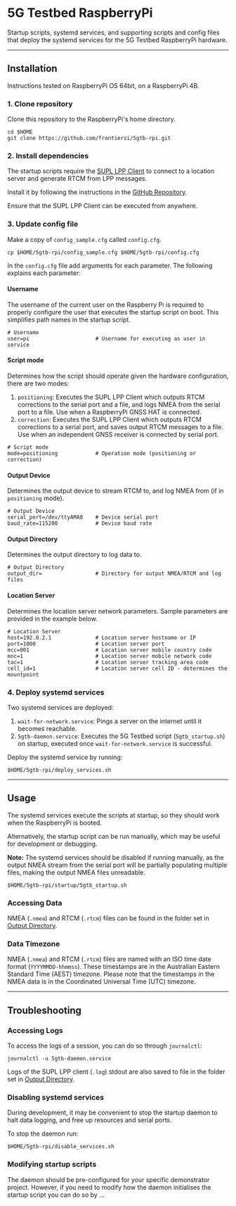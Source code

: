 # 5G Testbed RaspberryPi

Startup scripts, systemd services, and supporting scripts and config files that deploy the systemd services for the 5G Testbed RaspberryPi hardware.

---

## Installation

Instructions tested on RaspberryPi OS 64bit, on a RaspberryPi 4B.

### 1. Clone repository

Clone this repository to the RaspberryPi's home directory.

```console
cd $HOME
git clone https://github.com/frontiersi/5gtb-rpi.git
```

### 2. Install dependencies

The startup scripts require the [SUPL LPP Client](https://github.com/frontiersi/supl-lpp-client) to connect to a location server and generate RTCM from LPP messages.

Install it by following the instructions in the [GitHub Repository](https://github.com/frontiersi/supl-lpp-client/tree/main#installation).

Ensure that the SUPL LPP Client can be executed from anywhere.

### 3. Update config file

Make a copy of `config_sample.cfg` called `config.cfg`.

```console
cp $HOME/5gtb-rpi/config_sample.cfg $HOME/5gtb-rpi/config.cfg
```

In the `config.cfg` file add arguments for each parameter. The following explains each parameter:

#### Username

The username of the current user on the Raspberry Pi is required to properly configure the user that executes the startup script on boot. This simplifies path names in the startup script.

```text
# Username
user=pi                     # Username for executing as user in service
```

#### Script mode

Determines how the script should operate given the hardware configuration, there are two modes:

1. `positioning`: Executes the SUPL LPP Client which outputs RTCM corrections to the serial port and a file, and logs NMEA from the serial port to a file. Use when a RaspberryPi GNSS HAT is connected.
2. `correction`: Executes the SUPL LPP Client which outputs RTCM corrections to a serial port, and saves output RTCM messages to a file. Use when an independent GNSS receiver is connected by serial port.

```text
# Script mode
mode=positioning            # Operation mode (positioning or correction)
```

#### Output Device

Determines the output device to stream RTCM to, and log NMEA from (if in `positioning` mode).

```text
# Output Device
serial_port=/dev/ttyAMA0    # Device serial port
baud_rate=115200            # Device baud rate
```

#### Output Directory

Determines the output directory to log data to.

```text
# Output Directory
output_dir=                 # Directory for output NMEA/RTCM and log files
```

#### Location Server

Determines the location server network parameters. Sample parameters are provided in the example below.

```text
# Location Server
host=192.0.2.1              # Location server hostname or IP
port=1000                   # Location server port
mcc=001                     # Location server mobile country code
mnc=1                       # Location server mobile network code
tac=1                       # Location server tracking area code
cell_id=1                   # Location server cell ID - determines the mountpoint
```

### 4. Deploy systemd services

Two systemd services are deployed:

1. `wait-for-network.service`: Pings a server on the internet until it becomes reachable.
2. `5gtb-daemon.service`: Executes the 5G Testbed script (`5gtb_startup.sh`) on startup, executed once `wait-for-network.service` is successful.

Deploy the systemd service by running:

```console
$HOME/5gtb-rpi/deploy_services.sh
```

---

## Usage

The systemd services execute the scripts at startup, so they should work when the RaspberryPi is booted.

Alternatively, the startup script can be run manually, which may be useful for development or debugging.

**Note:** The systemd services should be disabled if running manually, as the output NMEA stream from the serial port will be partially populating multiple files, making the output NMEA files unreadable.

```console
$HOME/5gtb-rpi/startup/5gtb_startup.sh
```

### Accessing Data

NMEA (`.nmea`) and RTCM (`.rtcm`) files can be found in the folder set in [Output Directory](#output-directory).

### Data Timezone

NMEA (`.nmea`) and RTCM (`.rtcm`) files are named with an ISO time date format (`YYYYMMDD-hhmmss`). These timestamps are in the Australian Eastern Standard Time (AEST) timezone. Please note that the timestamps in the NMEA data is in the Coordinated Universal Time (UTC) timezone.

---

## Troubleshooting

### Accessing Logs

To access the logs of a session, you can do so through `journalctl`:

```console
journalctl -u 5gtb-daemon.service
```

Logs of the SUPL LPP client (`.log`) stdout are also saved to file in the folder set in [Output Directory](#output-directory).

### Disabling systemd services

During development, it may be convenient to stop the startup daemon to halt data logging, and free up resources and serial ports.

To stop the daemon run:

```console
$HOME/5gtb-rpi/disable_services.sh
```

### Modifying startup scripts

The daemon should be pre-configured for your specific demonstrator project. However, if you need to modify how the daemon initialises the startup script you can do so by ...

